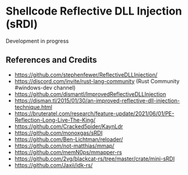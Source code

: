 # Shellcode Reflective DLL Injection (sRDI)

Development in progress

## References and Credits

* https://github.com/stephenfewer/ReflectiveDLLInjection/
* https://discord.com/invite/rust-lang-community (Rust Community #windows-dev channel)
* https://github.com/dismantl/ImprovedReflectiveDLLInjection
* https://disman.tl/2015/01/30/an-improved-reflective-dll-injection-technique.html
* https://bruteratel.com/research/feature-update/2021/06/01/PE-Reflection-Long-Live-The-King/
* https://github.com/Cracked5pider/KaynLdr
* https://github.com/monoxgas/sRDI
* https://github.com/Ben-Lichtman/reloader/
* https://github.com/not-matthias/mmap/
* https://github.com/memN0ps/mmapper-rs
* https://github.com/2vg/blackcat-rs/tree/master/crate/mini-sRDI
* https://github.com/Jaxii/idk-rs/